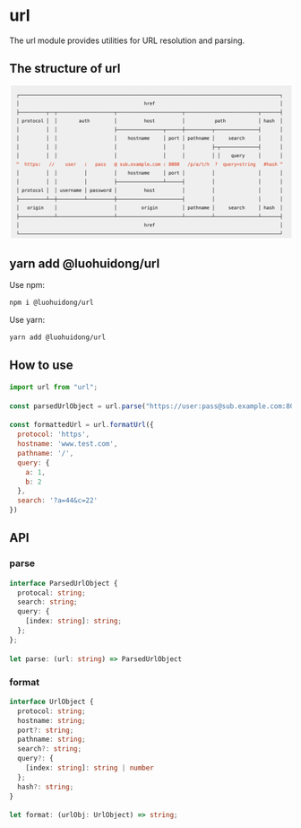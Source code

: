 # url

The url module provides utilities for URL resolution and parsing.

## The structure of url

![href structure](./href-structure.png)

## yarn add @luohuidong/url

Use npm:

```bash
npm i @luohuidong/url
```

Use yarn:

```bash
yarn add @luohuidong/url
```

## How to use

```js
import url from "url";

const parsedUrlObject = url.parse("https://user:pass@sub.example.com:8080/p/a/t/h?query=string#hash");

const formattedUrl = url.formatUrl({
  protocol: 'https',
  hostname: 'www.test.com',
  pathname: '/',
  query: {
    a: 1,
    b: 2
  },
  search: '?a=44&c=22'
})
```

## API

### parse

```ts
interface ParsedUrlObject {
  protocal: string;
  search: string;
  query: {
    [index: string]: string;
  };
};

let parse: (url: string) => ParsedUrlObject
```

### format

```ts
interface UrlObject {
  protocol: string;
  hostname: string;
  port?: string;
  pathname: string;
  search?: string;
  query?: {
    [index: string]: string | number
  };
  hash?: string;
}

let format: (urlObj: UrlObject) => string;
```
